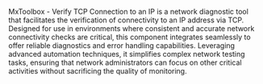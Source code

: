 MxToolbox - Verify TCP Connection to an IP is a network diagnostic tool that facilitates the verification of connectivity to an IP address via TCP. Designed for use in environments where consistent and accurate network connectivity checks are critical, this component integrates seamlessly to offer reliable diagnostics and error handling capabilities. Leveraging advanced automation techniques, it simplifies complex network testing tasks, ensuring that network administrators can focus on other critical activities without sacrificing the quality of monitoring.
